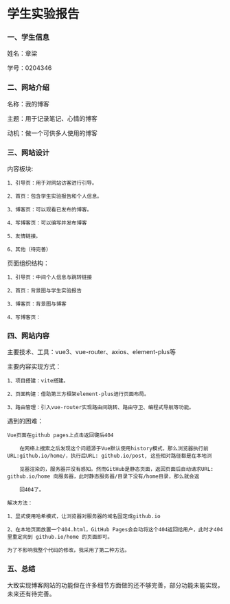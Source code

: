 # **学生实验报告**

<!-- ![7201279F43E8AAE80C675ECDCF503142](http://chaichaiimage.oss-cn-hangzhou.aliyuncs.com/blog3.0/bg15.jpg) -->

### 一、学生信息
姓名：章梁

学号：0204346

### 二、网站介绍
名称：我的博客

主题：用于记录笔记、心情的博客

动机：做一个可供多人使用的博客

### 三、网站设计
内容板块: 

    1、引导页：用于对网站访客进行引导。

    2、首页：包含学生实验报告和个人信息。

    3、博客页：可以观看已发布的博客。

    4、写博客页：可以编写并发布博客

    5、友情链接。

    6、其他（待完善）
    
页面组织结构：

    1、引导页：中间个人信息与跳转链接

    2、首页：背景图与学生实验报告

    3、博客页：背景图与博客

    4、写博客页：


### 四、网站内容
主要技术、工具：vue3、vue-router、axios、element-plus等

主要内容实现方式：

    1、项目搭建：vite搭建。

    2、页面构建：借助第三方框架element-plus进行页面布局。

    3、路由管理：引入vue-router实现路由间跳转、路由守卫、编程式导航等功能。

遇到的困难：

    Vue页面在github pages上点击返回键后404

        在网络上搜索之后发现这个问题源于Vue默认使用history模式，那么浏览器执行前URL:github.io/home/，执行后URL: github.io/post, 这些相对路径都是在本地浏
        
        览器渲染的，服务器并没有感知。然而GitHub是静态页面，返回页面后自动请求URL: github.io/home 向服务器，此时静态服务器/目录下没有/home目录，那么就会返
        
        回404了。

    解决方法：

    1、显式使用哈希模式，让浏览器对服务器的域名固定成github.io

    2、在本地页面放置一个404.html，GitHub Pages会自动将这个404返回给用户，此时才404里重定向到 github.io/home 的页面即可。

    为了不影响我整个代码的修改，我采用了第二种方法。
    

### 五、总结
大致实现博客网站的功能但在许多细节方面做的还不够完善，部分功能未能实现，未来还有待完善。

